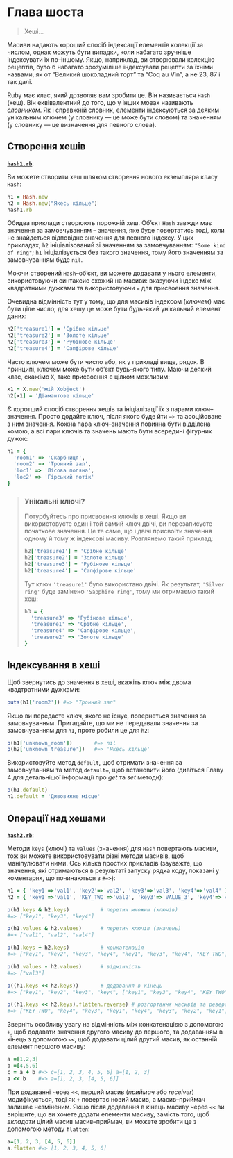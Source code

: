 # Глава шоста

> Хеші…

Масиви надають хороший спосіб індексації елементів колекції за числом, однак можуть бути випадки, коли набагато зручніше індексувати їх по–іншому. Якщо, наприклад, ви створювали колекцію рецептів, було б набагато зрозуміліше індексувати рецепти за їхніми назвами, як от “Великий шоколадний торт” та “Coq au Vin”, а не 23, 87 і так далі.

Ruby має клас, який дозволяє вам зробити це. Він називається `Hash` (хеш). Він еквівалентний до того, що у інших мовах називають _словником_. Як і справжній словник, елементи індексуються за деяким унікальним ключем (у словнику — це може бути словом) та значенням (у словнику — це визначення для певного слова).

## Створення хешів

[**`hash1.rb`**](https://github.com/LambdaBooks/thelittlebookofruby/blob/master/examples/6/hash1.rb):

Ви можете створити хеш шляхом створення нового екземпляра класу `Hash`:

```ruby
h1 = Hash.new
h2 = Hash.new("Якесь кільце")
hash1.rb
```

Обидва приклади створюють порожній хеш. Об’єкт `Hash` завжди має значення за замовчуванням – значення, яке буде повертатись тоді, коли не знайдеться відповідне значення для певного індексу. У цих прикладах, `h2` ініціалізований зі значенням за замовчуванням: `"Some kind of ring"`; `h1` ініціалізується без такого значення, тому його значенням за замовчуванням буде `nil`.

Моючи створений `Hash`–об’єкт, ви можете додавати у нього елементи, використовуючи синтаксис схожий на масиви: вказуючи індекс між квадратними дужками та використовуючи `=` для присвоєння значення.

Очевидна відмінність тут у тому, що для масивів індексом (_ключем_) має бути ціле число; для хешу це може бути будь-який унікальний елемент даних:

```ruby
h2['treasure1'] = 'Срібне кільце'
h2['treasure2'] = 'Золоте кільце'
h2['treasure3'] = 'Рубінове кільце'
h2['treasure4'] = 'Сапфірове кільце'
```

Часто ключем може бути число або, як у прикладі вище, рядок. В принципі, ключем може бути об’єкт будь–якого типу. Маючи деякий клас, скажімо `X`, таке присвоєння є цілком можливим:

```ruby
x1 = X.new('мій Xobject')
h2[x1] = 'Діамантове кільце'
```

Є коротший спосіб створення хешів та ініціалізації їх з парами ключ–значення. Просто додайте ключ, після якого буде йти `=>` та асоційоване з ним значення. Кожна пара ключ–значення повинна бути відділена комою, а всі пари ключів та значень мають бути всередині фігурних дужок:

```ruby
h1 = {
  'room1' => 'Скарбниця',
  'room2' => 'Тронний зал',
  'loc1' => 'Лісова поляна',
  'loc2' => 'Гірський потік'
}
```

> ### Унікальні ключі?
>
> Потурбуйтесь про присвоєння ключів в хеші. Якщо ви використовуєте один і той самий ключ двічі, ви перезаписуєте початкове значення. Це те саме, що і двічі присвоїти значення одному й тому ж індексові масиву. Розглянемо такий приклад:
>
> ```ruby
> h2['treasure1'] = 'Срібне кільце'
> h2['treasure2'] = 'Золоте кільце'
> h2['treasure3'] = 'Рубінове кільце'
> h2['treasure4'] = 'Сапфірове кільце'
> ```
>
> Тут ключ `'treasure1'` було використано двічі. Як результат, `'Silver ring'` буде замінено `'Sapphire ring'`, тому ми отримаємо такий хеш:
>
> ```ruby
> h3 = {
>   'treasure3' => 'Рубінове кільце',
>   'treasure1' => 'Срібне кільце',
>   'treasure4' => 'Сапфірове кільце',
>   'treasure2' => 'Золоте кільце'
> }
> ```

## Індексування в хеші

Щоб звернутись до значення в хеші, вкажіть ключ між двома квадтратними дужками:

```ruby
puts(h1['room2']) #=> "Тронний зал"
```

Якщо ви передасте ключ, якого не існує, повернеться значення за замовчуванням. Пригадайте, що ми не передавали значення за замовчуванням для `h1`, проте робили це для `h2`:

```ruby
p(h1['unknown_room'])       #=> nil
p(h2['unknown_treasure'])   #=> 'Якесь кільце'
```

Використовуйте метод `default`, щоб отримати значення за замовчуванням та метод `default=`, щоб встановити його (дивіться Главу 4 для детальнішої інформації про _get_ та _set_ методи):

```ruby
p(h1.default)
h1.default = 'Дивовижне місце'
```

## Операції над хешами

[**`hash2.rb`**](https://github.com/LambdaBooks/thelittlebookofruby/blob/master/examples/6/hash2.rb):

Методи `keys` (ключі) та `values` (значення) для `Hash` повертають масиви, тож ви можете використовувати різні методи масивів, щоб маніпулювати ними. Ось кілька простих прикладів (зауважте, що значення, які отримаються в результаті запуску рядка коду, показані у коментарях, що починаються з `#=>`):

```ruby
h1 = { 'key1'=>'val1', 'key2'=>'val2', 'key3'=>'val3', 'key4'=>'val4' }
h2 = { 'key1'=>'val1', 'KEY_TWO'=>'val2', 'key3'=>'VALUE_3', 'key4'=>'val4' }

p(h1.keys & h2.keys)          # перетин множин (ключів)
#=> ["key1", "key3", "key4"]

p(h1.values & h2.values)      # перетин ключів (значень)
#=> ["val1", "val2", "val4"]

p(h1.keys + h2.keys)          # конкатенація
#=> ["key1", "key2", "key3", "key4", "key1", "key3", "key4", "KEY_TWO"]

p(h1.values - h2.values)      # відмінність
#=> ["val3"]

p((h1.keys << h2.keys))       # додавання в кінець
#=> ["key1", "key2", "key3", "key4", ["key1", "key3", "key4", "KEY_TWO"]]

p((h1.keys << h2.keys).flatten.reverse) # розгортання масивів та реверсування
#=> ["KEY_TWO", "key4", "key3", "key1", "key4", "key3", "key2", "key1"]
```

Зверніть особливу увагу на відмінність між конкатенацією з допомогою `+`, щоб додавати значення другого масиву до першого, та додаванням в кінець з допомогою `<<`, щоб додавати цілий другий масив, як останній елемент першого масиву:

```ruby
a =[1,2,3]
b =[4,5,6]
c = a + b #=> c=[1, 2, 3, 4, 5, 6] a=[1, 2, 3]
a << b    #=> a=[1, 2, 3, [4, 5, 6]]
```

При додаванні через `<<`, перший масив (_приймач_ або _receiver_) модифікується, тоді як `+` повертає новий масив, а масив–приймач залишає незміненим. Якщо після додавання в кінець масиву через `<<` ви вирішите, що ви хочете додати елементи масиву, замість того, щоб _вкладати_ цілий масив масив–приймач, ви можете зробити це з допомогою методу `flatten`:

```ruby
a=[1, 2, 3, [4, 5, 6]]
a.flatten #=> [1, 2, 3, 4, 5, 6]
```
